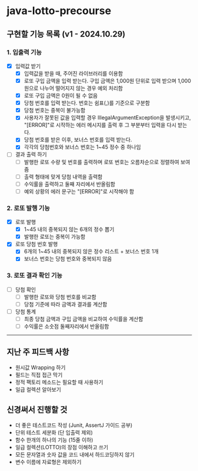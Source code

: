 # java-lotto-precourse

## 구현할 기능 목록 (v1 - 2024.10.29)

### 1. 입출력 기능

- [X] 입력값 받기
    - [X] 입력값을 받을 때, 주어진 라이브러리를 이용함
    - [X] 로또 구입 금액을 입력 받는다. 구입 금액은 1,000원 단위로 입력 받으며 1,000원으로 나누어 떨어지지 않는 경우 예외 처리함
    - [X] 로또 구입 금액은 0원이 될 수 없음
    - [X] 당첨 번호를 입력 받는다. 번호는 쉼표(,)를 기준으로 구분함
    - [X] 당첨 번호는 중복이 불가능함
    - [X] 사용자가 잘못된 값을 입력할 경우 IllegalArgumentException을 발생시키고, "[ERROR]"로 시작하는 에러 메시지를 출력 후 그 부분부터 입력을 다시 받는다.
    - [X] 당첨 번호를 받은 이후, 보너스 번호를 입력 받는다.
    - [X] 각각의 당첨번호와 보너스 번호는 1~45 정수 중 하나임

- [ ] 결과 출력 하기
    - [ ] 발행한 로또 수량 및 번호를 출력하며 로또 번호는 오름차순으로 정렬하여 보여줌
    - [ ] 출력 형태에 맞게 당첨 내역을 출력함
    - [ ] 수익률을 출력하고 둘째 자리에서 반올림함
    - [ ] 예외 상황의 에러 문구는 "[ERROR]"로 시작해야 함

### 2. 로또 발행 기능

- [X] 로또 발행
    - [X] 1~45 내의 중복되지 않는 6개의 정수 뽑기
    - [X] 발행한 로또는 중복이 가능함

- [X] 로또 당첨 번호 발행
  - [X] 6개의 1~45 내의 중복되지 않은 정수 리스트 + 보너스 번호 1개
  - [X] 보너스 번호는 당첨 번호와 중복되지 않음
  
### 3. 로또 결과 확인 기능

- [ ] 당첨 확인
    - [ ] 발행한 로또와 당첨 번호를 비교함
    - [ ] 당첨 기준에 따라 금액과 결과를 계산함

- [ ] 당첨 통계
    - [ ] 최종 당첨 금액과 구입 금액을 비교하여 수익률을 계산함
    - [ ] 수익률은 소숫점 둘째자리에서 반올림함

---

## 지난 주 피드백 사항

- 원시값 Wrapping 하기
- 필드는 직접 접근 막기
- 정적 팩토리 메소드는 필요할 때 사용하기
- 일급 컬렉션 알아보기

## 신경써서 진행할 것

- 더 좋은 테스트코드 작성 (Junit, AssertJ 가이드 공부)
- 단위 테스트 세분화 (단 입출력 제외)
- 함수 한개의 하나의 기능 (15줄 이하)
- 일급 컬렉션(LOTTO)의 장점 이해하고 쓰기 
- 모든 문자열과 숫자 값을 코드 내에서 하드코딩하지 않기
- 변수 이름에 자료형은 제외하기